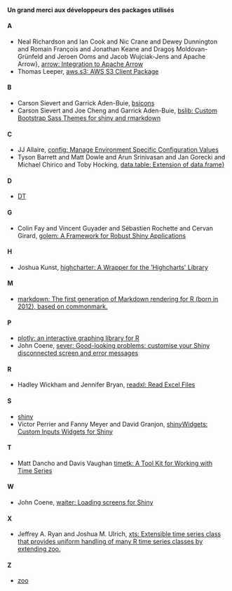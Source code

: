 #### Un grand merci aux développeurs des packages utilisés

#### A
* Neal Richardson and Ian Cook and Nic Crane and Dewey Dunnington and Romain François and Jonathan Keane and Dragoș Moldovan-Grünfeld and Jeroen Ooms and Jacob Wujciak-Jens and Apache Arrow}, [arrow: Integration to Apache Arrow](https://github.com/apache/arrow/)
* Thomas Leeper, [aws.s3: AWS S3 Client Package](https://github.com/cloudyr/aws.s3)

#### B
* Carson Sievert and Garrick Aden-Buie, [bsicons](https://github.com/rstudio/bsicons)
* Carson Sievert and Joe Cheng and Garrick Aden-Buie, [bslib: Custom Bootstrap Sass Themes for shiny and rmarkdown](https://rstudio.github.io/bslib/)
#### C
* JJ Allaire, [config: Manage Environment Specific Configuration Values](https://rstudio.github.io/config/)
* Tyson Barrett and Matt Dowle and Arun Srinivasan and Jan Gorecki and Michael Chirico and Toby Hocking, [data.table: Extension of data.frame}](https://Rdatatable.gitlab.io/data.table)
#### D
* [DT](https://rstudio.github.io/DT/)
#### G
* Colin Fay and Vincent Guyader and Sébastien Rochette and Cervan Girard, [golem: A Framework for Robust Shiny Applications](https://github.com/ThinkR-open/golem)
#### H
* Joshua Kunst, [highcharter: A Wrapper for the 'Highcharts' Library](https://jkunst.com/highcharter/)
#### M
* [markdown: The first generation of Markdown rendering for R (born in 2012), based on commonmark.](https://github.com/rstudio/markdown)
#### P
* [plotly: an interactive graphing library for R](https://github.com/plotly/plotly.R)
* John Coene, [sever: Good-looking problems: customise your Shiny disconnected screen and error messages](https://sever.john-coene.com)
#### R
* Hadley Wickham and Jennifer Bryan, [readxl: Read Excel Files](https://readxl.tidyverse.org)
#### S
* [shiny](https://shiny.posit.co/)
* Victor Perrier and Fanny Meyer and David Granjon, [shinyWidgets: Custom Inputs Widgets for Shiny](https://dreamrs.github.io/shinyWidgets/)
#### T
* Matt Dancho and Davis Vaughan [timetk: A Tool Kit for Working with Time Series](https://business-science.github.io/timetk/)
#### W
* John Coene, [waiter: Loading screens for Shiny](https://waiter.john-coene.com/)
#### X
* Jeffrey A. Ryan and Joshua M. Ulrich, [xts: Extensible time series class that provides uniform handling of many R time series classes by extending zoo.](https://github.com/joshuaulrich/xts)
#### Z
* [zoo](https://cran.r-project.org/web/packages/zoo/index.html)

